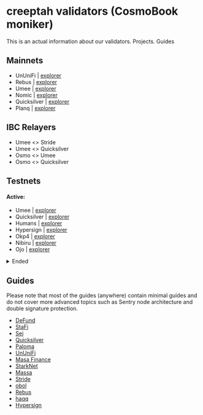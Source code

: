 # creeptah validators (CosmoBook moniker)
This is an actual information about our validators. Projects. Guides
## Mainnets
- UnUniFi     | [explorer](http://explorer.creeptah.xyz/UnUniFi/staking/ununifivaloper1ydtts8a9r5jr0qmls9cy60p2j9ewvg6mk0rsrd)
- Rebus       | [explorer](http://explorer.creeptah.xyz/REBUS/staking/rebusvaloper1lx6v8y99xrylq3llapke5lnln4sht66f372gkg)
- Umee        | [explorer](http://explorer.creeptah.xyz/umee/staking/umeevaloper1y5w9vx6qe0ta55z44l505lvmcl9qqjx48733ck)
- Nomic       | [explorer](https://nomic.zenscan.io/validator.php?addr=nomic1dnzukwt5p5zzf2p7k5hm057c9539t07tqcezre)
- Quicksilver | [explorer](http://explorer.creeptah.xyz/quicksilver/staking/quickvaloper150fjce8p3j6j64axzjhhfz0exk4kda79z29hk7)
- Planq       | [explorer](http://explorer.creeptah.xyz/planq/staking/plqvaloper1nnygsslaytzs5ncm396j800sj5nld0hk5tyl4m)

## IBC Relayers
- Umee <> Stride
- Umee <> Quicksilver
- Osmo <> Umee
- Osmo <> Quicksilver

## Testnets

#### Active:

- Umee        | [explorer](https://explorer.creeptah.xyz/testnet-umee/staking/umeevaloper1hm0hm24x3ejjtclz07ughwtltd9dslhkvz9zen)
- Quicksilver | [explorer](https://explorer.creeptah.xyz/testnet-quicksilver/staking/quickvaloper1hm0hm24x3ejjtclz07ughwtltd9dslhktepdms)
- Humans      | [explorer](https://explorer.creeptah.xyz/testnet-humans/staking/humanvaloper13eqtwyfn74r87gqzpjertmhwzkwc3jrdf4mr9d)
- Hypersign   | [explorer](https://explorer.creeptah.xyz/testnet-hypersign/staking/hidvaloper1hm0hm24x3ejjtclz07ughwtltd9dslhkrpwf33)
- Okp4        | [explorer](https://explorer.creeptah.xyz/testnet-okp4/staking/okp4valoper1hm0hm24x3ejjtclz07ughwtltd9dslhkxt2nw3)
- Nibiru      | [explorer](http://explorer.creeptah.xyz/nibiru/staking/nibivaloper172n97097femjp5e0kfak5a7365lk6h2heujuu5)
- Ojo         | [explorer](http://explorer.creeptah.xyz/ojo/staking/ojovaloper1hm0hm24x3ejjtclz07ughwtltd9dslhkysaf6l)

<details>
<summary>Ended</summary>

- Akash Network
- Stratos
- Quai Network - Bronse Age
- Archway
- Ares Protocol
- Paloma
- Subspace - Gemini1
- Quicksilver - KillerQueen
- StaFi - public testnet №1-3
- Stride - PoolParty
- Sei - Seinami
- obol
- Subspase - Gemini2
- haqq
- ollo
- IronFish
- Minima
- Sui (devnet)
- Uptick
- Masa Finance
- Massa
- Bundlr (devnet)
- Humans
- Defund
- StarkNet
- peaq
</details>

## Guides

Please note that most of the guides (anywhere) contain minimal guides and do not cover more advanced topics such as Sentry node architecture and double signature protection.
- [DeFund](https://github.com/glukosseth/testnet_guide/blob/main/cosmos/defund/install_node.md)
- [StaFi](https://github.com/glukosseth/testnet_guide/blob/main/cosmos/stafi/install_node.md)
- [Sei](https://github.com/glukosseth/testnet_guide/blob/main/cosmos/sei/install_node.md)
- [Quicksilver](https://github.com/glukosseth/testnet_guide/blob/main/cosmos/quicksilver/install_node.md)
- [Paloma](https://github.com/glukosseth/testnet_guide/blob/main/cosmos/paloma/install_node.md)
- [UnUniFi](https://github.com/glukosseth/testnet_guide/blob/main/cosmos/ununifi/install_node.md)
- [Masa Finance](https://github.com/glukosseth/testnet_guide/blob/main/masa_finance/install_node.md)
- [StarkNet](https://github.com/glukosseth/testnet_guide/blob/main/starknet/install_node.md)
- [Massa](https://github.com/glukosseth/testnet_guide/blob/main/massa/install_node.md)
- [Stride](https://github.com/glukosseth/testnet_guide/blob/main/cosmos/stride/install_node.md)
- [obol](https://github.com/glukosseth/testnet_guide/blob/main/obol/create_enr.md)
- [Rebus](https://github.com/glukosseth/testnet_guide/blob/main/cosmos/rebus/install_node.md)
- [haqq](https://github.com/glukosseth/testnet_guide/blob/main/cosmos/haqq/install_node.md)
- [Hypersign](https://github.com/glukosseth/testnet_guide/tree/main/cosmos/hypersign/install_node.md)
